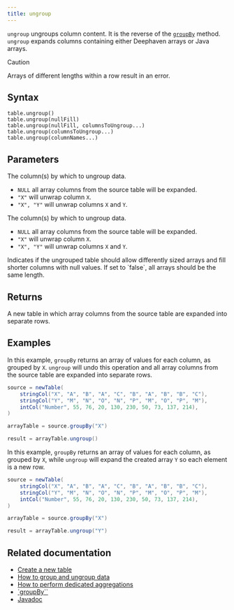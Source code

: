 ```yaml
---
title: ungroup
---
```


`ungroup` ungroups column content. It is the reverse of the [`groupBy`](./groupBy.md) method. `ungroup` expands columns containing either Deephaven arrays or Java arrays.

> [!CAUTION]
> Arrays of different lengths within a row result in an error.

## Syntax

```
table.ungroup()
table.ungroup(nullFill)
table.ungroup(nullFill, columnsToUngroup...)
table.ungroup(columnsToUngroup...)
table.ungroup(columnNames...)
```

## Parameters

<ParamTable>
<Param name="columnsToUngroup" type="String...">

The column(s) by which to ungroup data.

- `NULL` all array columns from the source table will be expanded.
- `"X"` will unwrap column `X`.
- `"X", "Y"` will unwrap columns `X` and `Y`.

</Param>
<Param name="columnsToUngroup" type="Collection<? extends ColumnName>">

The column(s) by which to ungroup data.

- `NULL` all array columns from the source table will be expanded.
- `"X"` will unwrap column `X`.
- `"X", "Y"` will unwrap columns `X` and `Y`.

</Param>
<Param name="nullFill" type="boolean">
Indicates if the ungrouped table should allow differently sized arrays and fill shorter columns with null values. If set to `false`, all arrays should be the same length.

</Param>
</ParamTable>

## Returns

A new table in which array columns from the source table are expanded into separate rows.

## Examples

In this example, `groupBy` returns an array of values for each column, as grouped by `X`. `ungroup` will undo this operation and all array columns from the source table are expanded into separate rows.

```groovy order=source,arrayTable,result
source = newTable(
    stringCol("X", "A", "B", "A", "C", "B", "A", "B", "B", "C"),
    stringCol("Y", "M", "N", "O", "N", "P", "M", "O", "P", "M"),
    intCol("Number", 55, 76, 20, 130, 230, 50, 73, 137, 214),
)

arrayTable = source.groupBy("X")

result = arrayTable.ungroup()
```

In this example, `groupBy` returns an array of values for each column, as grouped by `X`, while `ungroup` will expand the created array `Y` so each element is a new row.

```groovy order=source,arrayTable,result
source = newTable(
    stringCol("X", "A", "B", "A", "C", "B", "A", "B", "B", "C"),
    stringCol("Y", "M", "N", "O", "N", "P", "M", "O", "P", "M"),
    intCol("Number", 55, 76, 20, 130, 230, 50, 73, 137, 214),
)

arrayTable = source.groupBy("X")

result = arrayTable.ungroup("Y")
```

<!--TODO: https://github.com/deephaven/deephaven.io/issues/2460 add code examples -->

## Related documentation

- [Create a new table](../../../how-to-guides/new-and-empty-table.md#newtable)
- [How to group and ungroup data](../../../how-to-guides/grouping-data.md)
- [How to perform dedicated aggregations](../../../how-to-guides/dedicated-aggregations.md)
- [`groupBy``](./groupBy.md)
- [Javadoc](https://deephaven.io/core/javadoc/io/deephaven/api/TableOperations.html#ungroup())
